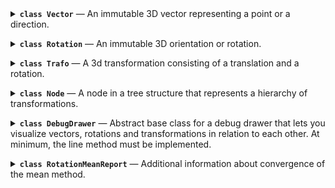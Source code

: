 <details><summary><b><code>class Vector</code></b> — An immutable 3D vector representing a point or a direction.</summary>
<details name='method'><summary>&nbsp;&nbsp;&nbsp;&nbsp;<code>zero</code> — Create a zero vector.</summary>


```py
    @staticmethod
    def zero() -> "Vector":
```
<details><summary><i>source code</i></summary>

```py
        """Create a zero vector."""
        return Vector(0.0, 0.0, 0.0)

```
</details><br>
</details>

<details name='method'><summary>&nbsp;&nbsp;&nbsp;&nbsp;<code>ex</code> — Create a unit vector in x-direction.</summary>


```py
    @staticmethod
    def ex() -> "Vector":
```
<details><summary><i>source code</i></summary>

```py
        """Create a unit vector in x-direction."""
        return Vector(1.0, 0.0, 0.0)

```
</details><br>
</details>

<details name='method'><summary>&nbsp;&nbsp;&nbsp;&nbsp;<code>ey</code> — Create a unit vector in y-direction.</summary>


```py
    @staticmethod
    def ey() -> "Vector":
```
<details><summary><i>source code</i></summary>

```py
        """Create a unit vector in y-direction."""
        return Vector(0.0, 1.0, 0.0)

```
</details><br>
</details>

<details name='method'><summary>&nbsp;&nbsp;&nbsp;&nbsp;<code>ez</code> — Create a unit vector in z-direction.</summary>


```py
    @staticmethod
    def ez() -> "Vector":
```
<details><summary><i>source code</i></summary>

```py
        """Create a unit vector in z-direction."""
        return Vector(0.0, 0.0, 1.0)

```
</details><br>
</details>

<details name='method'><summary>&nbsp;&nbsp;&nbsp;&nbsp;<code>rand_box</code> — Create a random vector with uniform distribution within an axis-aligned cuboid.</summary>


```py
    @staticmethod
    def rand_box(
        min: Sequence[float] = (0.0, 0.0, 0.0),
        max: Sequence[float] = (1.0, 1.0, 1.0),
        generator: random.Random = cast(random.Random, random),
    ) -> "Vector":
```
<details><summary><i>source code</i></summary>

```py
        """Create a random vector with uniform distribution within an axis-aligned cuboid."""
        return Vector(
            generator.uniform(min[0], max[0]),
            generator.uniform(min[1], max[1]),
            generator.uniform(min[2], max[2]),
        )

```
</details><br>
</details>

<details name='method'><summary>&nbsp;&nbsp;&nbsp;&nbsp;<code>rand_sphere</code> — Create a random vector with uniform distribution on or in a sphere.</summary>


```py
    @staticmethod
    def rand_sphere(
        radius: float = 1.0,
        center: Optional["Vector"] = None,
        fill: bool = False,
        generator: random.Random = cast(random.Random, random),
    ) -> "Vector":
```
<details><summary><i>source code</i></summary>

```py
        """Create a random vector with uniform distribution on or in a sphere."""
        v = Vector(generator.gauss(), generator.gauss(), generator.gauss()).normalized()
        if center is None:
            center = Vector.zero()
        if fill:
            v = v * generator.random() ** (1 / 3)
        return Vector(
            center[0] + radius * v[0],
            center[1] + radius * v[1],
            center[2] + radius * v[2],
        )

```
</details><br>
</details>

<details name='method'><summary>&nbsp;&nbsp;&nbsp;&nbsp;<code>__eq__</code> — Check equality with another vector; true if all elements are equal.</summary>


```py
    def __eq__(self, other: object) -> bool:
```
<details><summary><i>source code</i></summary>

```py
        """Check equality with another vector; true if all elements are equal."""
        if isinstance(other, Vector):
            return self[:] == other[:]
        else:
            return NotImplemented

```
</details><br>
</details>

<details name='method'><summary>&nbsp;&nbsp;&nbsp;&nbsp;<code>__ne__</code> — Check inequality with another vector; true if any element is unequal.</summary>


```py
    def __ne__(self, other: object) -> bool:
```
<details><summary><i>source code</i></summary>

```py
        """Check inequality with another vector; true if any element is unequal."""
        return not self == other

```
</details><br>
</details>

<details name='method'><summary>&nbsp;&nbsp;&nbsp;&nbsp;<code>__add__</code> — Add another vector element-wise.
Note that this violates LSP for tuples which are expected to concatenate instead.</summary>


```py
    def __add__(self, other: "Vector") -> "Vector":  # type: ignore[override]
        """Add another vector element-wise.
        Note that this violates LSP for tuples which are expected to concatenate instead.
        """
        if isinstance(other, Vector):
```
<details><summary><i>source code</i></summary>

```py
            return Vector(self.x + other.x, self.y + other.y, self.z + other.z)
        else:
            return NotImplemented

```
</details><br>
</details>

<details name='method'><summary>&nbsp;&nbsp;&nbsp;&nbsp;<code>__neg__</code> — Return the negated vector.</summary>


```py
    def __neg__(self) -> "Vector":
```
<details><summary><i>source code</i></summary>

```py
        """Return the negated vector."""
        return Vector(-self.x, -self.y, -self.z)

```
</details><br>
</details>

<details name='method'><summary>&nbsp;&nbsp;&nbsp;&nbsp;<code>__sub__</code> — Subtract another vector.</summary>


```py
    def __sub__(self, other: "Vector") -> "Vector":
```
<details><summary><i>source code</i></summary>

```py
        """Subtract another vector."""
        if isinstance(other, Vector):
            return Vector(self.x - other.x, self.y - other.y, self.z - other.z)
        else:
            return NotImplemented

```
</details><br>
</details>

<details name='method'><summary>&nbsp;&nbsp;&nbsp;&nbsp;<code>__mul__</code> — Multiply by a scalar element-wise.
Note that this violates LSP for tuples which are expected to repeat instead.</summary>


```py
    def __mul__(self, scalar: float) -> "Vector":  # type: ignore[override]
        """Multiply by a scalar element-wise.
        Note that this violates LSP for tuples which are expected to repeat instead."""
        if isinstance(scalar, (int, float)):
```
<details><summary><i>source code</i></summary>

```py
            return Vector(self.x * scalar, self.y * scalar, self.z * scalar)
        else:
            return NotImplemented

```
</details><br>
</details>

<details name='method'><summary>&nbsp;&nbsp;&nbsp;&nbsp;<code>__rmul__</code> — Multiply by a scalar element-wise.
Note that this violates LSP for tuples which are expected to repeat instead.</summary>


```py
    def __rmul__(self, scalar: float) -> "Vector":  # type: ignore[override]
        """Multiply by a scalar element-wise.
        Note that this violates LSP for tuples which are expected to repeat instead."""
        return self * scalar
:
```
<details><summary><i>source code</i></summary>

```py
        
```
</details><br>
</details>

<details name='method'><summary>&nbsp;&nbsp;&nbsp;&nbsp;<code>__truediv__</code> — Divide by a scalar element-wise.</summary>


```py
    def __truediv__(self, scalar: float) -> "Vector":
```
<details><summary><i>source code</i></summary>

```py
        """Divide by a scalar element-wise."""
        if isinstance(scalar, (int, float)):
            return Vector(self.x / scalar, self.y / scalar, self.z / scalar)
        else:
            return NotImplemented

```
</details><br>
</details>

<details name='method'><summary>&nbsp;&nbsp;&nbsp;&nbsp;<code>dot</code> — Calculate the dot product with another vector.</summary>


```py
    def dot(self, other: "Vector") -> float:
```
<details><summary><i>source code</i></summary>

```py
        """Calculate the dot product with another vector."""
        return self.x * other.x + self.y * other.y + self.z * other.z

```
</details><br>
</details>

<details name='method'><summary>&nbsp;&nbsp;&nbsp;&nbsp;<code>cross</code> — Calculate the cross product with another vector.</summary>


```py
    def cross(self, other: "Vector") -> "Vector":
```
<details><summary><i>source code</i></summary>

```py
        """Calculate the cross product with another vector."""
        return Vector(
            self.y * other.z - self.z * other.y,
            self.z * other.x - self.x * other.z,
            self.x * other.y - self.y * other.x,
        )

```
</details><br>
</details>

<details name='method'><summary>&nbsp;&nbsp;&nbsp;&nbsp;<code>norm</code> — Calculate the Euclidean norm (length) of the vector.</summary>


```py
    def norm(self) -> float:
```
<details><summary><i>source code</i></summary>

```py
        """Calculate the Euclidean norm (length) of the vector."""
        return norm(*self)

```
</details><br>
</details>

<details name='method'><summary>&nbsp;&nbsp;&nbsp;&nbsp;<code>length</code> — Calculate the length (Euclidean norm) of the vector.</summary>


```py
    def length(self) -> float:
```
<details><summary><i>source code</i></summary>

```py
        """Calculate the length (Euclidean norm) of the vector."""
        return norm(*self)

```
</details><br>
</details>

<details name='method'><summary>&nbsp;&nbsp;&nbsp;&nbsp;<code>normalized</code> — Return a normalized (unit) vector with the same direction; raises when called on a zero vector.</summary>


```py
    def normalized(self) -> "Vector":
```
<details><summary><i>source code</i></summary>

```py
        """Return a normalized (unit) vector with the same direction; raises when called on a zero vector."""
        x, y, z = self.x, self.y, self.z
        m = max(abs(x), abs(y), abs(z))
        if m == 0:
            raise ValueError("cannot normalize a zero vector")
        x, y, z = x / m, y / m, z / m
        norm = sqrt(x * x + y * y + z * z)
        return Vector(x / norm, y / norm, z / norm)

```
</details><br>
</details>

<details name='method'><summary>&nbsp;&nbsp;&nbsp;&nbsp;<code>perp</code> — Calculate a vector perpendicular to this vector;
if other is given, the result is perpendicular to both.
Raises when called on a zero vector or when the vectors are parallel.</summary>


```py
    def perp(self, other: Optional["Vector"] = None) -> "Vector":
```
<details><summary><i>source code</i></summary>

```py
        """Calculate a vector perpendicular to this vector;
        if other is given, the result is perpendicular to both.
        Raises when called on a zero vector or when the vectors are parallel."""
        if other is None:
            if abs(self.x) < abs(self.y) and abs(self.x) <= abs(self.z):
                other = Vector(1.0, 0.0, 0.0)
            elif abs(self.y) < abs(self.z):
                other = Vector(0.0, 1.0, 0.0)
            else:
                other = Vector(0.0, 0.0, 1.0)
        return self.cross(other).normalized()

```
</details><br>
</details>

<details name='method'><summary>&nbsp;&nbsp;&nbsp;&nbsp;<code>make_basis</code> — Create an orthonormal basis from two vectors;
the direction of the first vector is preserved,
the second is made perpendicular to the first,
the third is perpendicular to the first two.
Raises when called on a zero vector or when the vectors are parallel.</summary>


```py
    @staticmethod
    def make_basis(v1: "Vector", v2: "Vector") -> Tuple["Vector", "Vector", "Vector"]:
```
<details><summary><i>source code</i></summary>

```py
        """Create an orthonormal basis from two vectors;
        the direction of the first vector is preserved,
        the second is made perpendicular to the first,
        the third is perpendicular to the first two.
        Raises when called on a zero vector or when the vectors are parallel."""
        v1 = v1.normalized()
        v3 = v1.perp(v2)
        v2 = v3.perp(v1)
        return v1, v2, v3

```
</details><br>
</details>

<details name='method'><summary>&nbsp;&nbsp;&nbsp;&nbsp;<code>distance_to</code> — Calculate the Euclidean distance to another vector.</summary>


```py
    def distance_to(self, other: "Vector") -> float:
```
<details><summary><i>source code</i></summary>

```py
        """Calculate the Euclidean distance to another vector."""
        return (self - other).norm()

```
</details><br>
</details>

<details name='method'><summary>&nbsp;&nbsp;&nbsp;&nbsp;<code>angle_to</code> — Calculate the angle to another vector.</summary>


```py
    def angle_to(self, other: "Vector") -> float:
```
<details><summary><i>source code</i></summary>

```py
        """Calculate the angle to another vector."""
        v1 = self.normalized()
        v2 = other.normalized()
        cos_angle = v1.dot(v2)
        sin_angle = v1.cross(v2).norm()
        return atan2(sin_angle, cos_angle)

```
</details><br>
</details>

<details name='method'><summary>&nbsp;&nbsp;&nbsp;&nbsp;<code>lerp</code> — Linearly interpolate between two vectors.</summary>


```py
    def lerp(self, other: "Vector", f: float) -> "Vector":
```
<details><summary><i>source code</i></summary>

```py
        """Linearly interpolate between two vectors."""
        return Vector(
            self.x + f * (other.x - self.x),
            self.y + f * (other.y - self.y),
            self.z + f * (other.z - self.z),
        )

```
</details><br>
</details>

<details name='method'><summary>&nbsp;&nbsp;&nbsp;&nbsp;<code>mean</code> — Calculate the weighted mean of a sequence of vectors.
Raises when called with an empty sequence or when the sum of weights is zero.</summary>


```py
    @staticmethod
    def mean(
        vectors: Iterable["Vector"], weights: Optional[Iterable[float]] = None
    ) -> "Vector":
```
<details><summary><i>source code</i></summary>

```py
        """Calculate the weighted mean of a sequence of vectors.
        Raises when called with an empty sequence or when the sum of weights is zero."""

        weights = weights or repeat(1.0)

        if (
            hasattr(vectors, "__len__")
            and hasattr(weights, "__len__")
            and vectors.__len__() != weights.__len__()
        ):
            raise ValueError("vectors and weights must have the same length")

        x, y, z = 0.0, 0.0, 0.0
        w_sum = 0.0

        for v, weight in zip(vectors, weights):
            x += v.x * weight
            y += v.y * weight
            z += v.z * weight
            w_sum += weight

        if w_sum == 0.0:
            raise ValueError(
                "cannot compute mean if sequence is empty or sum of weights is 0"
            )

        return Vector(x / w_sum, y / w_sum, z / w_sum)

```
</details><br>
</details>

<details name='method'><summary>&nbsp;&nbsp;&nbsp;&nbsp;<code>__str__</code> — Return a string representation of the vector.</summary>


```py
    def __str__(self) -> str:
```
<details><summary><i>source code</i></summary>

```py
        """Return a string representation of the vector."""
        return f"(x={self.x}, y={self.y}, z={self.z})"

```
</details><br>
</details>

<details name='method'><summary>&nbsp;&nbsp;&nbsp;&nbsp;<code>__format__</code> — Return a formatted string representation of the vector;
the format_spec is applied to each element.</summary>


```py
    def __format__(self, format_spec: str) -> str:
```
<details><summary><i>source code</i></summary>

```py
        """Return a formatted string representation of the vector;
        the format_spec is applied to each element."""
        fx = self.x.__format__(format_spec)
        fy = self.y.__format__(format_spec)
        fz = self.z.__format__(format_spec)
        return f"(x={fx}, y={fy}, z={fz})"

```
</details><br>
</details>

<details name='method'><summary>&nbsp;&nbsp;&nbsp;&nbsp;<code>__repr__</code> — Return an eval-able string representation of the vector.</summary>


```py
    def __repr__(self) -> str:
```
<details><summary><i>source code</i></summary>

```py
        """Return an eval-able string representation of the vector."""
        return f"Vector({self.x}, {self.y}, {self.z})"

```
</details><br>
</details>

<br></details>

<details><summary><b><code>class Rotation</code></b> — An immutable 3D orientation or rotation.</summary>
<details name='method'><summary>&nbsp;&nbsp;&nbsp;&nbsp;<code>__setattr__</code> — (no docstring)</summary>


```py
    def __setattr__(self, name: str, value: float) -> None:
```
<details><summary><i>source code</i></summary>

```py
        raise AttributeError("Rotation is immutable")

```
</details><br>
</details>

<details name='method'><summary>&nbsp;&nbsp;&nbsp;&nbsp;<code>__delattr__</code> — (no docstring)</summary>


```py
    def __delattr__(self, name: str) -> None:
```
<details><summary><i>source code</i></summary>

```py
        raise AttributeError("Rotation is immutable")

```
</details><br>
</details>

<details name='method'><summary>&nbsp;&nbsp;&nbsp;&nbsp;<code>__new__</code> — Construct a rotation from quaternion components without normalization,
intended only for use in classmethods. Use from_quat instead.</summary>


```py
    def __new__(
        cls: Type[_T], *, x: float = 0.0, y: float = 0.0, z: float = 0.0, w: float = 1.0
    ) -> _T:
```
<details><summary><i>source code</i></summary>

```py
        """Construct a rotation from quaternion components without normalization,
        intended only for use in classmethods. Use from_quat instead."""
        instance = super().__new__(cls)
        object.__setattr__(instance, "_x", x)
        object.__setattr__(instance, "_y", y)
        object.__setattr__(instance, "_z", z)
        object.__setattr__(instance, "_w", w)
        return instance

```
</details><br>
</details>

<details name='method'><summary>&nbsp;&nbsp;&nbsp;&nbsp;<code>__init__</code> — Create the identity rotation.</summary>


```py
    def __init__(self) -> None:
```
<details><summary><i>source code</i></summary>

```py
        """Create the identity rotation."""
        # we only allow creation of the identity rotation via standard constructor
        # x, y, z, w are implementation details and should only be set via from_quat from the outside
        pass

```
</details><br>
</details>

<details name='method'><summary>&nbsp;&nbsp;&nbsp;&nbsp;<code>identity</code> — Create the identity rotation while being extra explicit about it.</summary>


```py
    @staticmethod
    def identity() -> "Rotation":
```
<details><summary><i>source code</i></summary>

```py
        """Create the identity rotation while being extra explicit about it."""
        return Rotation()

```
</details><br>
</details>

<details name='method'><summary>&nbsp;&nbsp;&nbsp;&nbsp;<code>x</code> — Create a rotation about the x-axis.</summary>


```py
    @staticmethod
    def x(angle: float) -> "Rotation":
```
<details><summary><i>source code</i></summary>

```py
        """Create a rotation about the x-axis."""
        return Rotation.__new__(Rotation, x=sin(angle / 2.0), w=cos(angle / 2.0))

```
</details><br>
</details>

<details name='method'><summary>&nbsp;&nbsp;&nbsp;&nbsp;<code>y</code> — Create a rotation about the y-axis.</summary>


```py
    @staticmethod
    def y(angle: float) -> "Rotation":
```
<details><summary><i>source code</i></summary>

```py
        """Create a rotation about the y-axis."""
        return Rotation.__new__(Rotation, y=sin(angle / 2.0), w=cos(angle / 2.0))

```
</details><br>
</details>

<details name='method'><summary>&nbsp;&nbsp;&nbsp;&nbsp;<code>z</code> — Create a rotation about the z-axis.</summary>


```py
    @staticmethod
    def z(angle: float) -> "Rotation":
```
<details><summary><i>source code</i></summary>

```py
        """Create a rotation about the z-axis."""
        return Rotation.__new__(Rotation, z=sin(angle / 2.0), w=cos(angle / 2.0))

```
</details><br>
</details>

<details name='method'><summary>&nbsp;&nbsp;&nbsp;&nbsp;<code>from_quat</code> — Create a rotation from quaternion components.
Raises an error if the norm deviates from 1 beyond the specified tolerance
or if all components are 0.</summary>


```py
    @staticmethod
    def from_quat(
        *, x: float, y: float, z: float, w: float, tolerance: float = EPS
    ) -> "Rotation":
```
<details><summary><i>source code</i></summary>

```py
        """Create a rotation from quaternion components.
        Raises an error if the norm deviates from 1 beyond the specified tolerance
        or if all components are 0."""

        m = max(abs(x), abs(y), abs(z), abs(w))
        if m == 0:
            raise ValueError("cannot normalize a zero quaternion")
        x_, y_, z_, w_ = x / m, y / m, z / m, w / m
        norm_ = sqrt(x_ * x_ + y_ * y_ + z_ * z_ + w_ * w_)

        if abs(m * norm_ - 1.0) > tolerance:
            raise ValueError(
                f"quaternion is not normalized: (x={x}, y={y}, z={z}, w={w})"
            )

        return Rotation.__new__(
            Rotation, x=x_ / norm_, y=y_ / norm_, z=z_ / norm_, w=w_ / norm_
        )

```
</details><br>
</details>

<details name='method'><summary>&nbsp;&nbsp;&nbsp;&nbsp;<code>as_quat</code> — Return the quaternion components in the specified order.</summary>


```py
    def as_quat(
        self, order: Literal["xyzw", "wxyz"]
    ) -> Tuple[float, float, float, float]:
```
<details><summary><i>source code</i></summary>

```py
        """Return the quaternion components in the specified order."""
        if order == "xyzw":
            return self._x, self._y, self._z, self._w
        elif order == "wxyz":
            return self._w, self._x, self._y, self._z
        else:
            raise ValueError("order must be either 'xyzw' or 'wxyz'")

```
</details><br>
</details>

<details name='method'><summary>&nbsp;&nbsp;&nbsp;&nbsp;<code>from_axis_angle</code> — Create a rotation from an axis and an angle.</summary>


```py
    @staticmethod
    def from_axis_angle(axis: Vector, angle: float) -> "Rotation":
```
<details><summary><i>source code</i></summary>

```py
        """Create a rotation from an axis and an angle."""
        axis = axis.normalized()
        half_angle = angle / 2.0
        sin_half_angle = sin(half_angle)
        return Rotation.__new__(
            Rotation,
            x=sin_half_angle * axis.x,
            y=sin_half_angle * axis.y,
            z=sin_half_angle * axis.z,
            w=cos(half_angle),
        )

```
</details><br>
</details>

<details name='method'><summary>&nbsp;&nbsp;&nbsp;&nbsp;<code>as_axis_angle</code> — Return the axis and angle of the rotation.
The angle is in the range [0, pi).
If the angle is 0, the axis is (1, 0, 0).</summary>


```py
    def as_axis_angle(self) -> Tuple[Vector, float]:
```
<details><summary><i>source code</i></summary>

```py
        """Return the axis and angle of the rotation.
        The angle is in the range [0, pi).
        If the angle is 0, the axis is (1, 0, 0)."""
        x, y, z, w = self._x, self._y, self._z, self._w
        cos_half_angle = w
        sin_half_angle = norm(x, y, z)
        if sin_half_angle == 0.0:
            return Vector(1.0, 0.0, 0.0), 0.0
        angle = 2.0 * atan2(sin_half_angle, cos_half_angle)
        angle = angle % (2.0 * pi)
        if angle <= pi:
            return Vector(x, y, z).normalized(), angle
        else:
            return Vector(-x, -y, -z).normalized(), 2.0 * pi - angle

```
</details><br>
</details>

<details name='method'><summary>&nbsp;&nbsp;&nbsp;&nbsp;<code>from_rotvec</code> — Create a rotation from a rotation vector.
(The rotation vector is the axis of rotation scaled by the angle of rotation.)</summary>


```py
    @staticmethod
    def from_rotvec(rotvec: Vector) -> "Rotation":
```
<details><summary><i>source code</i></summary>

```py
        """Create a rotation from a rotation vector.
        (The rotation vector is the axis of rotation scaled by the angle of rotation.)
        """
        angle = rotvec.norm()
        if angle == 0.0:
            return Rotation()
        elif angle < EPS:
            return Rotation.from_quat(
                x=rotvec.x, y=rotvec.y, z=rotvec.z, w=1.0, tolerance=0.1
            )
        else:
            return Rotation.from_axis_angle(rotvec.normalized(), angle)

```
</details><br>
</details>

<details name='method'><summary>&nbsp;&nbsp;&nbsp;&nbsp;<code>as_rotvec</code> — Return the rotation vector of the rotation.
(The rotation vector is the axis of rotation scaled by the angle of rotation.)</summary>


```py
    def as_rotvec(self) -> Vector:
```
<details><summary><i>source code</i></summary>

```py
        """Return the rotation vector of the rotation.
        (The rotation vector is the axis of rotation scaled by the angle of rotation.)
        """
        axis, angle = self.as_axis_angle()
        return axis * angle

```
</details><br>
</details>

<details name='method'><summary>&nbsp;&nbsp;&nbsp;&nbsp;<code>from_matrix</code> — Create a rotation from a 3x3 rotation matrix.</summary>


```py
    @staticmethod
    def from_matrix(
        matrix: Sequence[Sequence[float]],
        row_major: bool = True,
        check_matrix: bool = True,
    ) -> "Rotation":
```
<details><summary><i>source code</i></summary>

```py
        """Create a rotation from a 3x3 rotation matrix."""
        # https://www.euclideanspace.com/maths/geometry/rotations/conversions/matrixToQuaternion/index.htm

        if check_matrix:
            # row major or column major does not matter for these checks
            if (
                len(matrix) != 3
                or len(matrix[0]) != 3
                or len(matrix[1]) != 3
                or len(matrix[2]) != 3
            ):
                raise ValueError("matrix must be 3x3")
            vx = Vector(matrix[0][0], matrix[1][0], matrix[2][0])
            vy = Vector(matrix[0][1], matrix[1][1], matrix[2][1])
            vz = Vector(matrix[0][2], matrix[1][2], matrix[2][2])
            if (
                abs(vx.norm() - 1.0) > EPS
                or abs(vy.norm() - 1.0) > EPS
                or abs(vz.norm() - 1.0) > EPS
                or abs(vx.dot(vy)) > EPS
                or abs(vy.dot(vz)) > EPS
                or abs(vz.dot(vx)) > EPS
            ):
                raise ValueError("matrix must be orthonormal")
            if vx.cross(vy).dot(vz) < 0:
                raise ValueError("matrix must not flip handedness")

        if row_major:
            m00, m01, m02 = matrix[0]
            m10, m11, m12 = matrix[1]
            m20, m21, m22 = matrix[2]
        else:
            m00, m10, m20 = matrix[0]
            m01, m11, m21 = matrix[1]
            m02, m12, m22 = matrix[2]

        trace = m00 + m11 + m22

        if trace > 0.0:
            s = sqrt(trace + 1.0) * 2.0  # s = 4 * qw
            return Rotation.from_quat(
                x=(m21 - m12) / s, y=(m02 - m20) / s, z=(m10 - m01) / s, w=0.25 * s
            )
        elif (m00 > m11) and (m00 > m22):
            s = sqrt(1.0 + m00 - m11 - m22) * 2.0  # s = 4 * qx
            return Rotation.from_quat(
                x=0.25 * s, y=(m01 + m10) / s, z=(m02 + m20) / s, w=(m21 - m12) / s
            )
        elif m11 > m22:
            s = sqrt(1.0 + m11 - m00 - m22) * 2.0  # s = 4 * qy
            return Rotation.from_quat(
                x=(m01 + m10) / s, y=0.25 * s, z=(m12 + m21) / s, w=(m02 - m20) / s
            )
        else:
            s = sqrt(1.0 + m22 - m00 - m11) * 2.0  # s = 4 * qz
            return Rotation.from_quat(
                x=(m02 + m20) / s, y=(m12 + m21) / s, z=0.25 * s, w=(m10 - m01) / s
            )

```
</details><br>
</details>

<details name='method'><summary>&nbsp;&nbsp;&nbsp;&nbsp;<code>as_matrix</code> — Return the rotation as a 3x3 rotation matrix.</summary>


```py
    def as_matrix(self, row_major: bool = True) -> List[List[float]]:
```
<details><summary><i>source code</i></summary>

```py
        """Return the rotation as a 3x3 rotation matrix."""
        # https://www.euclideanspace.com/maths/geometry/rotations/conversions/quaternionToMatrix/index.htm
        x, y, z, w = self._x, self._y, self._z, self._w
        xx, xy, xz, xw = x * x, x * y, x * z, x * w
        yy, yz, yw = y * y, y * z, y * w
        zz, zw = z * z, z * w

        if row_major:
            return [
                [1.0 - 2.0 * (yy + zz), 2.0 * (xy - zw), 2.0 * (xz + yw)],
                [2.0 * (xy + zw), 1.0 - 2.0 * (xx + zz), 2.0 * (yz - xw)],
                [2.0 * (xz - yw), 2.0 * (yz + xw), 1.0 - 2.0 * (xx + yy)],
            ]
        else:
            return [
                [1.0 - 2.0 * (yy + zz), 2.0 * (xy + zw), 2.0 * (xz - yw)],
                [2.0 * (xy - zw), 1.0 - 2.0 * (xx + zz), 2.0 * (yz + xw)],
                [2.0 * (xz + yw), 2.0 * (yz - xw), 1.0 - 2.0 * (xx + yy)],
            ]

```
</details><br>
</details>

<details name='method'><summary>&nbsp;&nbsp;&nbsp;&nbsp;<code>basis</code> — Return the basis vectors of the rotation.</summary>


```py
    def basis(self) -> Tuple[Vector, Vector, Vector]:
```
<details><summary><i>source code</i></summary>

```py
        """Return the basis vectors of the rotation."""
        x, y, z = self.as_matrix(row_major=False)
        return Vector(*x), Vector(*y), Vector(*z)

```
</details><br>
</details>

<details name='method'><summary>&nbsp;&nbsp;&nbsp;&nbsp;<code>compose</code> — Compose a rotation from a sequence of rotations about x, y and z.
The sequence is an arbitrarily long string of axis identifiers, e.g. 'XY' or 'zyxZ'.
Use Capital letters for intrinsic rotations (rotate about the new, rotated axes),
use lowercase letters for extrinsic rotations (rotate about the world axes).
Intrinsic and extrinsic rotations can be mixed.</summary>


```py
    @staticmethod
    def compose(sequence: str, angles: Sequence[float]) -> "Rotation":
```
<details><summary><i>source code</i></summary>

```py
        """Compose a rotation from a sequence of rotations about x, y and z.
        The sequence is an arbitrarily long string of axis identifiers, e.g. 'XY' or 'zyxZ'.
        Use Capital letters for intrinsic rotations (rotate about the new, rotated axes),
        use lowercase letters for extrinsic rotations (rotate about the world axes).
        Intrinsic and extrinsic rotations can be mixed."""
        if len(sequence) != len(angles):
            raise ValueError("sequence and angles must have the same length")
        x, y, z, w = 0.0, 0.0, 0.0, 1.0
        for axis, angle in zip(sequence, angles):
            temp = Rotation.__new__(Rotation, x=x, y=y, z=z, w=w)
            # intrinsic rotation
            if axis == "X":
                x, y, z, w = temp._rotate_quat(Rotation.x(angle))
            elif axis == "Y":
                x, y, z, w = temp._rotate_quat(Rotation.y(angle))
            elif axis == "Z":
                x, y, z, w = temp._rotate_quat(Rotation.z(angle))
            # extrinsic rotation
            elif axis == "x":
                x, y, z, w = Rotation.x(angle)._rotate_quat(temp)
            elif axis == "y":
                x, y, z, w = Rotation.y(angle)._rotate_quat(temp)
            elif axis == "z":
                x, y, z, w = Rotation.z(angle)._rotate_quat(temp)
            else:
                raise ValueError(
                    f"unknown axis: {axis}; only X, Y, Z, x, y, z are allowed"
                )
        return Rotation.from_quat(x=x, y=y, z=z, w=w)

```
</details><br>
</details>

<details name='method'><summary>&nbsp;&nbsp;&nbsp;&nbsp;<code>from_euler</code> — Create a rotation from Euler angles. The following orders are allowed:
ZXZ, XYX, YZY, ZYZ, XZX, YXY (proper Euler, intrinsic)
XYZ, YZX, ZXY, XZY, ZYX, YXZ (Tait-Bryan, intrinsic)
zxz, xyx, yzy, zyz, xzx, yxy (proper Euler, extrinsic)
xyz, yzx, zxy, xzy, zyx, yxz (Tait-Bryan, extrinsic)
intrinsic: rotate about the new, rotated axes
extrinsic: rotate about the original axes</summary>


```py
    @staticmethod
    def from_euler(order: str, angles: Sequence[float]) -> "Rotation":
```
<details><summary><i>source code</i></summary>

```py
        """Create a rotation from Euler angles. The following orders are allowed:
        ZXZ, XYX, YZY, ZYZ, XZX, YXY (proper Euler, intrinsic)
        XYZ, YZX, ZXY, XZY, ZYX, YXZ (Tait-Bryan, intrinsic)
        zxz, xyx, yzy, zyz, xzx, yxy (proper Euler, extrinsic)
        xyz, yzx, zxy, xzy, zyx, yxz (Tait-Bryan, extrinsic)
        intrinsic: rotate about the new, rotated axes
        extrinsic: rotate about the original axes"""
        if not order in Rotation._euler_orders:
            raise ValueError(
                f"Euler order {order} unknown, must be one of {Rotation._euler_orders}"
            )
        return Rotation.compose(order, [angles[0], angles[1], angles[2]])

```
</details><br>
</details>

<details name='method'><summary>&nbsp;&nbsp;&nbsp;&nbsp;<code>as_euler</code> — Return the Euler angles of the rotation. The order is one of:
ZXZ, XYX, YZY, ZYZ, XZX, YXY (proper Euler, intrinsic)
XYZ, YZX, ZXY, XZY, ZYX, YXZ (Tait-Bryan, intrinsic)
zxz, xyx, yzy, zyz, xzx, yxy (proper Euler, extrinsic)
xyz, yzx, zxy, xzy, zyx, yxz (Tait-Bryan, extrinsic)
intrinsic: rotate about the new, rotated axes
extrinsic: rotate about the original axes
In case of a singularity, the first angle is set to 0 for extrinsic rotations,
the third angle is set to 0 for intrinsic rotations.</summary>


```py
    def as_euler(self, order: str) -> Tuple[float, float, float]:
```
<details><summary><i>source code</i></summary>

```py
        """Return the Euler angles of the rotation. The order is one of:
        ZXZ, XYX, YZY, ZYZ, XZX, YXY (proper Euler, intrinsic)
        XYZ, YZX, ZXY, XZY, ZYX, YXZ (Tait-Bryan, intrinsic)
        zxz, xyx, yzy, zyz, xzx, yxy (proper Euler, extrinsic)
        xyz, yzx, zxy, xzy, zyx, yxz (Tait-Bryan, extrinsic)
        intrinsic: rotate about the new, rotated axes
        extrinsic: rotate about the original axes
        In case of a singularity, the first angle is set to 0 for extrinsic rotations,
        the third angle is set to 0 for intrinsic rotations."""
        if not order in self._euler_orders:
            raise ValueError(
                f"Euler order {order} unknown, must be one of {self._euler_orders}"
            )
        is_extrinsic = order.islower()
        order = order.lower()
        is_tait_bryan = order[0] != order[2]

        m = self.as_matrix()
        ax_index = {"x": 0, "y": 1, "z": 2}
        a1, a2 = ax_index[order[0]], ax_index[order[1]]
        a3 = 3 - a1 - a2  # Tait-Bryan: 3rd axis, proper Euler: unused axis
        parity = 1.0 if a2 == (a1 + 1) % 3 else -1.0

        if is_tait_bryan:  # e.g. xyz
            if is_extrinsic:
                a1, a3 = a3, a1
                parity = -parity
            beta = atan2(parity * m[a1][a3], norm(m[a1][a2], m[a1][a1]))
            if abs(abs(beta) - pi / 2.0) > EPS:
                alpha = atan2(-parity * m[a2][a3], m[a3][a3])
                gamma = atan2(-parity * m[a1][a2], m[a1][a1])
            else:  # singularity
                alpha = atan2(parity * m[a3][a2], m[a2][a2])
                gamma = 0.0
        else:  # proper Euler, e.g. zxz
            beta = atan2(norm(m[a2][a1], m[a3][a1]), m[a1][a1])
            if abs(beta) > EPS and abs(beta) < pi - EPS:
                alpha = atan2(m[a2][a1], -parity * m[a3][a1])
                gamma = atan2(m[a1][a2], parity * m[a1][a3])
            else:  # singularity
                alpha = atan2(parity * m[a3][a2], m[a2][a2])
                gamma = 0.0

        if is_extrinsic:
            return gamma, beta, alpha
        return alpha, beta, gamma

```
</details><br>
</details>

<details name='method'><summary>&nbsp;&nbsp;&nbsp;&nbsp;<code>from_ypr</code> — Create a rotation from yaw, pitch and roll angles.</summary>


```py
    @staticmethod
    def from_ypr(yaw: float, pitch: float, roll: float) -> "Rotation":
```
<details><summary><i>source code</i></summary>

```py
        """Create a rotation from yaw, pitch and roll angles."""
        return Rotation.compose("ZYX", [yaw, pitch, roll])

```
</details><br>
</details>

<details name='method'><summary>&nbsp;&nbsp;&nbsp;&nbsp;<code>as_ypr</code> — Return the yaw, pitch and roll angles of the rotation.
In case of a singularity, roll is set to 0.</summary>


```py
    def as_ypr(self) -> Tuple[float, float, float]:
```
<details><summary><i>source code</i></summary>

```py
        """Return the yaw, pitch and roll angles of the rotation.
        In case of a singularity, roll is set to 0."""
        return self.as_euler("ZYX")

```
</details><br>
</details>

<details name='method'><summary>&nbsp;&nbsp;&nbsp;&nbsp;<code>from_rpy</code> — Create a rotation from roll, pitch and yaw angles.</summary>


```py
    @staticmethod
    def from_rpy(roll: float, pitch: float, yaw: float) -> "Rotation":
```
<details><summary><i>source code</i></summary>

```py
        """Create a rotation from roll, pitch and yaw angles."""
        return Rotation.compose("xyz", [roll, pitch, yaw])

```
</details><br>
</details>

<details name='method'><summary>&nbsp;&nbsp;&nbsp;&nbsp;<code>as_rpy</code> — Return the roll, pitch and yaw angles of the rotation.
In case of a singularity, roll is set to 0.</summary>


```py
    def as_rpy(self) -> Tuple[float, float, float]:
```
<details><summary><i>source code</i></summary>

```py
        """Return the roll, pitch and yaw angles of the rotation.
        In case of a singularity, roll is set to 0."""
        return self.as_euler("xyz")

```
</details><br>
</details>

<details name='method'><summary>&nbsp;&nbsp;&nbsp;&nbsp;<code>rand</code> — Create a random rotation with uniform distribution.</summary>


```py
    @staticmethod
    def rand(generator: random.Random = cast(random.Random, random)) -> "Rotation":
```
<details><summary><i>source code</i></summary>

```py
        """Create a random rotation with uniform distribution."""
        x = generator.gauss()
        y = generator.gauss()
        z = generator.gauss()
        w = generator.gauss()
        # should be impossible for Mersenne twister to generate a zero quaternion
        return Rotation.from_quat(x=x, y=y, z=z, w=w, tolerance=_inf)

```
</details><br>
</details>

<details name='method'><summary>&nbsp;&nbsp;&nbsp;&nbsp;<code>_rotate_vector</code> — Rotate a vector by the rotation.</summary>


```py
    def _rotate_vector(self, other: Vector) -> Vector:
```
<details><summary><i>source code</i></summary>

```py
        """Rotate a vector by the rotation."""
        qx, qy, qz, qw = self._x, self._y, self._z, self._w
        px, py, pz = other  # pw = 0

        qpx = qw * px + qy * pz - qz * py
        qpy = qw * py - qx * pz + qz * px
        qpz = qw * pz + qx * py - qy * px
        qpw = -qx * px - qy * py - qz * pz

        qpq_x = -qpw * qx + qpx * qw - qpy * qz + qpz * qy
        qpq_y = -qpw * qy + qpx * qz + qpy * qw - qpz * qx
        qpq_z = -qpw * qz - qpx * qy + qpy * qx + qpz * qw

        return Vector(qpq_x, qpq_y, qpq_z)

```
</details><br>
</details>

<details name='method'><summary>&nbsp;&nbsp;&nbsp;&nbsp;<code>_rotate_quat</code> — Combine two rotations (quaternion multiplication).</summary>


```py
    def _rotate_quat(self, other: "Rotation") -> Tuple[float, float, float, float]:
```
<details><summary><i>source code</i></summary>

```py
        """Combine two rotations (quaternion multiplication)."""
        x1, y1, z1, w1 = self._x, self._y, self._z, self._w
        x2, y2, z2, w2 = other._x, other._y, other._z, other._w
        x = w1 * x2 + x1 * w2 + y1 * z2 - z1 * y2
        y = w1 * y2 - x1 * z2 + y1 * w2 + z1 * x2
        z = w1 * z2 + x1 * y2 - y1 * x2 + z1 * w2
        w = w1 * w2 - x1 * x2 - y1 * y2 - z1 * z2
        # does not return Rotation to let the caller decide whether to normalize
        return x, y, z, w

```
</details><br>
</details>

<details name='method'><summary>&nbsp;&nbsp;&nbsp;&nbsp;<code>__matmul__</code> — Combine two rotations.</summary>


```py
    @overload
    def __matmul__(self, other: "Rotation") -> "Rotation":
```
<details><summary><i>source code</i></summary>

```py
        """Combine two rotations."""
        ...

```
</details><br>
</details>

<details name='method'><summary>&nbsp;&nbsp;&nbsp;&nbsp;<code>__matmul__</code> — Rotate a vector.</summary>


```py
    @overload
    def __matmul__(self, other: Vector) -> Vector:
```
<details><summary><i>source code</i></summary>

```py
        """Rotate a vector."""
        ...

```
</details><br>
</details>

<details name='method'><summary>&nbsp;&nbsp;&nbsp;&nbsp;<code>__matmul__</code> — Rotate a sequence of vectors.</summary>


```py
    @overload
    def __matmul__(self, other: Iterable[Vector]) -> Iterable[Vector]:
```
<details><summary><i>source code</i></summary>

```py
        """Rotate a sequence of vectors."""
        ...

```
</details><br>
</details>

<details name='method'><summary>&nbsp;&nbsp;&nbsp;&nbsp;<code>__matmul__</code> — Combine two rotations or rotate a vector or sequence of vectors.</summary>


```py
    def __matmul__(
        self, other: Union["Rotation", Vector, Iterable[Vector]]
    ) -> Union["Rotation", Vector, Iterable[Vector]]:
```
<details><summary><i>source code</i></summary>

```py
        """Combine two rotations or rotate a vector or sequence of vectors."""
        if isinstance(other, Rotation):
            x, y, z, w = self._rotate_quat(other)
            return Rotation.from_quat(x=x, y=y, z=z, w=w)
        elif isinstance(other, Vector):
            return self._rotate_vector(other)
        elif isinstance(other, Iterable):
            other = cast(Iterable[Vector], other)
            # Conversion to matrix costs some compute but is worth it for many multiplications
            # since mtx @ v is faster than quat @ v.
            rx, ry, rz = self.as_matrix(row_major=True)
            return [
                Vector(
                    rx[0] * v[0] + rx[1] * v[1] + rx[2] * v[2],
                    ry[0] * v[0] + ry[1] * v[1] + ry[2] * v[2],
                    rz[0] * v[0] + rz[1] * v[1] + rz[2] * v[2],
                )
                for v in other
            ]
        else:
            return NotImplemented

```
</details><br>
</details>

<details name='method'><summary>&nbsp;&nbsp;&nbsp;&nbsp;<code>inverse</code> — Return the inverse rotation such that self @ self.inverse() == Rotation.identity().</summary>


```py
    def inverse(self) -> "Rotation":
```
<details><summary><i>source code</i></summary>

```py
        """Return the inverse rotation such that self @ self.inverse() == Rotation.identity()."""
        return Rotation.__new__(Rotation, x=-self._x, y=-self._y, z=-self._z, w=self._w)

```
</details><br>
</details>

<details name='method'><summary>&nbsp;&nbsp;&nbsp;&nbsp;<code>angle_to</code> — Calculate the angle to another rotation.</summary>


```py
    def angle_to(self, other: "Rotation") -> float:
```
<details><summary><i>source code</i></summary>

```py
        """Calculate the angle to another rotation."""
        _, ang = (~self @ other).as_axis_angle()
        return ang

```
</details><br>
</details>

<details name='method'><summary>&nbsp;&nbsp;&nbsp;&nbsp;<code>axis_angle_to</code> — Calculate the axis and angle to another rotation.</summary>


```py
    def axis_angle_to(self, other: "Rotation") -> Tuple[Vector, float]:
```
<details><summary><i>source code</i></summary>

```py
        """Calculate the axis and angle to another rotation."""
        ax, ang = (~self @ other).as_axis_angle()
        return self @ ax, ang

```
</details><br>
</details>

<details name='method'><summary>&nbsp;&nbsp;&nbsp;&nbsp;<code>lerp</code> — Linearly interpolate between two rotations.</summary>


```py
    def lerp(self, other: "Rotation", f: float) -> "Rotation":
```
<details><summary><i>source code</i></summary>

```py
        """Linearly interpolate between two rotations."""
        ax, ang = (~self @ other).as_axis_angle()
        return self @ Rotation.from_axis_angle(ax, ang * f)

```
</details><br>
</details>

<details name='method'><summary>&nbsp;&nbsp;&nbsp;&nbsp;<code>mean</code> — (no docstring)</summary>


```py
    @staticmethod
    @overload
    def mean(
        rotations: Iterable["Rotation"],
        weights: Optional[Iterable[float]] = None,
        epsilon: float = EPS,
        max_iterations: int = 20,
        return_report: Literal[False] = False,
    ) -> "Rotation": ...
:
```
<details><summary><i>source code</i></summary>

```py
        
```
</details><br>
</details>

<details name='method'><summary>&nbsp;&nbsp;&nbsp;&nbsp;<code>mean</code> — (no docstring)</summary>


```py
    @staticmethod
    @overload
    def mean(
        rotations: Iterable["Rotation"],
        weights: Optional[Iterable[float]] = None,
        epsilon: float = EPS,
        max_iterations: int = 20,
        return_report: Literal[True] = True,
    ) -> Tuple["Rotation", RotationMeanReport]: ...
:
```
<details><summary><i>source code</i></summary>

```py
        
```
</details><br>
</details>

<details name='method'><summary>&nbsp;&nbsp;&nbsp;&nbsp;<code>mean</code> — Calculate the mean of a sequence of rotations.
Uses the NASA algorithm (https://ntrs.nasa.gov/citations/20070017872).
Raises when called with an empty sequence or when the sum of weights is zero.
Set return_report to True to get additional information about convergence.</summary>


```py
    @staticmethod
    def mean(
        rotations: Iterable["Rotation"],
        weights: Optional[Iterable[float]] = None,
        epsilon: float = EPS,
        max_iterations: int = 20,
        return_report: bool = False,
    ) -> Union["Rotation", Tuple["Rotation", RotationMeanReport]]:
```
<details><summary><i>source code</i></summary>

```py
        """Calculate the mean of a sequence of rotations.
        Uses the NASA algorithm (https://ntrs.nasa.gov/citations/20070017872).
        Raises when called with an empty sequence or when the sum of weights is zero.
        Set return_report to True to get additional information about convergence."""

        weights = weights or repeat(1.0)

        if (
            hasattr(rotations, "__len__")
            and hasattr(weights, "__len__")
            and rotations.__len__() != weights.__len__()
        ):
            raise ValueError("rotations and weights must have the same length")

        epsilon = min(epsilon, 0.26)

        m11, m12, m13, m14 = 0.0, 0.0, 0.0, 0.0
        m22, m23, m24 = 0.0, 0.0, 0.0
        m33, m34 = 0.0, 0.0
        m44 = 0.0

        w_sum = 0.0
        for rot, weight in zip(rotations, weights):
            x, y, z, w = rot._x, rot._y, rot._z, rot._w
            m11 += x * x * weight
            m12 += x * y * weight
            m13 += x * z * weight
            m14 += x * w * weight
            m22 += y * y * weight
            m23 += y * z * weight
            m24 += y * w * weight
            m33 += z * z * weight
            m34 += z * w * weight
            m44 += w * w * weight
            w_sum += weight

        if w_sum == 0.0:
            raise ValueError(
                "cannot compute mean if sequence is empty or sum of weights is 0"
            )

        converged = True
        for i in range(max_iterations):
            m11_ = m11 * m11 + m12 * m12 + m13 * m13 + m14 * m14
            m12_ = m11 * m12 + m12 * m22 + m13 * m23 + m14 * m24
            m13_ = m11 * m13 + m12 * m23 + m13 * m33 + m14 * m34
            m14_ = m11 * m14 + m12 * m24 + m13 * m34 + m14 * m44
            m22_ = m12 * m12 + m22 * m22 + m23 * m23 + m24 * m24
            m23_ = m12 * m13 + m22 * m23 + m23 * m33 + m24 * m34
            m24_ = m12 * m14 + m22 * m24 + m23 * m34 + m24 * m44
            m33_ = m13 * m13 + m23 * m23 + m33 * m33 + m34 * m34
            m34_ = m13 * m14 + m23 * m24 + m33 * m34 + m34 * m44
            m44_ = m14 * m14 + m24 * m24 + m34 * m34 + m44 * m44

            trace = m11_ + m22_ + m33_ + m44_
            m11, m12, m13, m14 = m11_ / trace, m12_ / trace, m13_ / trace, m14_ / trace
            m22, m23, m24 = m22_ / trace, m23_ / trace, m24_ / trace
            m33, m34 = m33_ / trace, m34_ / trace
            m44 = m44_ / trace

            if abs(trace - 1.0) < epsilon:
                break
        else:
            converged = False

        if m44 >= m11 and m44 >= m22 and m44 >= m33:
            result = Rotation.from_quat(x=m14, y=m24, z=m34, w=m44, tolerance=_inf)
        if m11 >= m22 and m11 >= m33:
            result = Rotation.from_quat(x=m11, y=m12, z=m13, w=m14, tolerance=_inf)
        elif m22 >= m33:
            result = Rotation.from_quat(x=m12, y=m22, z=m23, w=m24, tolerance=_inf)
        else:
            result = Rotation.from_quat(x=m13, y=m23, z=m33, w=m34, tolerance=_inf)

        if not return_report:
            return result
        else:
            return result, Rotation.RotationMeanReport(
                converged, iterations=i + 1, final_error=abs(1.0 - trace)
            )

```
</details><br>
</details>

<details name='method'><summary>&nbsp;&nbsp;&nbsp;&nbsp;<code>rotated_towards</code> — Return a rotated version of the rotation such that the local pointer is rotated
towards the global point_along direction. Use interpolate to blend between the two.</summary>


```py
    def rotated_towards(
        self, pointer: Vector, point_along: Vector, interpolate: float = 1.0
    ) -> "Rotation":
```
<details><summary><i>source code</i></summary>

```py
        """Return a rotated version of the rotation such that the local pointer is rotated
        towards the global point_along direction. Use interpolate to blend between the two.
        """
        current = self @ pointer
        axis = current.cross(point_along)
        if axis.norm() == 0:
            axis = current.perp()
        angle = current.angle_to(point_along)
        return Rotation.from_axis_angle(axis, angle * interpolate) @ self

```
</details><br>
</details>

<details name='method'><summary>&nbsp;&nbsp;&nbsp;&nbsp;<code>__eq__</code> — Check if two rotations are equal.</summary>


```py
    def __eq__(self, other: object) -> bool:
```
<details><summary><i>source code</i></summary>

```py
        """Check if two rotations are equal."""
        if isinstance(other, Rotation):
            return (
                self._x == other._x
                and self._y == other._y
                and self._z == other._z
                and self._w == other._w
            ) or (
                self._x == -other._x
                and self._y == -other._y
                and self._z == -other._z
                and self._w == -other._w
            )
        else:
            return NotImplemented

```
</details><br>
</details>

<details name='method'><summary>&nbsp;&nbsp;&nbsp;&nbsp;<code>__invert__</code> — Return the inverse rotation such that r @ ~r == Rotation.identity().</summary>


```py
    def __invert__(self) -> "Rotation":
```
<details><summary><i>source code</i></summary>

```py
        """Return the inverse rotation such that r @ ~r == Rotation.identity()."""
        return self.inverse()

```
</details><br>
</details>

<details name='method'><summary>&nbsp;&nbsp;&nbsp;&nbsp;<code>__str__</code> — Return a string representation of the rotation.
Note that opposite quaternions represent the same rotation and are considered equal
whereas their string representations are different.</summary>


```py
    def __str__(self) -> str:
```
<details><summary><i>source code</i></summary>

```py
        """Return a string representation of the rotation.
        Note that opposite quaternions represent the same rotation and are considered equal
        whereas their string representations are different."""
        return f"±(x={self._x}, y={self._y}, z={self._z}, w={self._w})"

```
</details><br>
</details>

<details name='method'><summary>&nbsp;&nbsp;&nbsp;&nbsp;<code>__format__</code> — Return a formatted string representation of the rotation;
the format_spec is applied to each element.
Note that opposite quaternions represent the same rotation and are considered equal
whereas their string representations are different.</summary>


```py
    def __format__(self, format_spec: str) -> str:
```
<details><summary><i>source code</i></summary>

```py
        """Return a formatted string representation of the rotation;
        the format_spec is applied to each element.
        Note that opposite quaternions represent the same rotation and are considered equal
        whereas their string representations are different."""

        fx = self._x.__format__(format_spec)
        fy = self._y.__format__(format_spec)
        fz = self._z.__format__(format_spec)
        fw = self._w.__format__(format_spec)
        return f"±(x={fx}, y={fy}, z={fz}, w={fw})"

```
</details><br>
</details>

<details name='method'><summary>&nbsp;&nbsp;&nbsp;&nbsp;<code>__repr__</code> — Return an eval-able string representation of the rotation.
Note that opposite quaternions represent the same rotation and are considered equal
whereas their string representations are different.</summary>


```py
    def __repr__(self) -> str:
```
<details><summary><i>source code</i></summary>

```py
        """Return an eval-able string representation of the rotation.
        Note that opposite quaternions represent the same rotation and are considered equal
        whereas their string representations are different."""
        return f"Rotation.from_quat(x={self._x}, y={self._y}, z={self._z}, w={self._w})"

```
</details><br>
</details>

<details name='method'><summary>&nbsp;&nbsp;&nbsp;&nbsp;<code>__hash__</code> — Return a hash of the rotation. Quaternions with opposite signs are equal
and return the same hash.</summary>


```py
    def __hash__(self) -> int:
```
<details><summary><i>source code</i></summary>

```py
        """Return a hash of the rotation. Quaternions with opposite signs are equal
        and return the same hash."""
        if self._w != 0.0:
            s = copysign(1.0, self._w)
        elif self._x != 0.0:
            s = copysign(1.0, self._x)
        elif self._y != 0.0:
            s = copysign(1.0, self._y)
        else:
            s = copysign(1.0, self._z)
        return hash((s * self._x, s * self._y, s * self._z, s * self._w))

```
</details><br>
</details>

<br></details>

<details><summary><b><code>class Trafo</code></b> — A 3d transformation consisting of a translation and a rotation.</summary>
<details name='method'><summary>&nbsp;&nbsp;&nbsp;&nbsp;<code>__init__</code> — Create a transformation from a translation and a rotation.</summary>


```py
    def __init__(self, *, t: Vector = Vector.zero(), r: Rotation = Rotation.identity()):
```
<details><summary><i>source code</i></summary>

```py
        """Create a transformation from a translation and a rotation."""
        # kw_only parameter for @dataclass only supported for Python 3.10+
        object.__setattr__(self, "t", t)
        object.__setattr__(self, "r", r)

```
</details><br>
</details>

<details name='method'><summary>&nbsp;&nbsp;&nbsp;&nbsp;<code>identity</code> — Return the identity transformation.</summary>


```py
    @staticmethod
    def identity() -> "Trafo":
```
<details><summary><i>source code</i></summary>

```py
        """Return the identity transformation."""
        return Trafo()

```
</details><br>
</details>

<details name='method'><summary>&nbsp;&nbsp;&nbsp;&nbsp;<code>from_matrix</code> — Create a transformation from a 3x4 or 4x4 homogeneous transformation matrix.</summary>


```py
    @staticmethod
    def from_matrix(
        matrix: Sequence[Sequence[float]],
        row_major: bool = True,
        check_matrix: bool = True,
    ) -> "Trafo":
```
<details><summary><i>source code</i></summary>

```py
        """Create a transformation from a 3x4 or 4x4 homogeneous transformation matrix."""
        if check_matrix:
            if row_major:
                if (
                    len(matrix) not in [3, 4]
                    or len(matrix[0]) != 4
                    or len(matrix[1]) != 4
                    or len(matrix[2]) != 4
                ):
                    raise ValueError("matrix must be 3x4 or 4x4")
            else:
                if (
                    len(matrix) != 4
                    or len(matrix[0]) not in [3, 4]
                    or len(matrix[1]) not in [3, 4]
                    or len(matrix[2]) not in [3, 4]
                    or len(matrix[3]) not in [3, 4]
                    # allows 3 4 3 4 but I mean come on
                ):
                    raise ValueError("matrix must be 3x4 or 4x4")

        return Trafo(
            t=(
                Vector(matrix[0][3], matrix[1][3], matrix[2][3])
                if row_major
                else Vector(matrix[3][0], matrix[3][1], matrix[3][2])
            ),
            r=Rotation.from_matrix(
                [matrix[0][0:3], matrix[1][0:3], matrix[2][0:3]],
                row_major=row_major,
                check_matrix=check_matrix,
            ),
        )

```
</details><br>
</details>

<details name='method'><summary>&nbsp;&nbsp;&nbsp;&nbsp;<code>as_matrix</code> — Return the transformation as a 3x4 or 4x4 homogeneous transformation matrix.</summary>


```py
    def as_matrix(
        self, row_major: bool = True, num_rows: Literal[3, 4] = 4
    ) -> List[List[float]]:
```
<details><summary><i>source code</i></summary>

```py
        """Return the transformation as a 3x4 or 4x4 homogeneous transformation matrix."""
        matrix = self.r.as_matrix(row_major=row_major)
        if row_major:
            matrix[0].append(self.t.x)
            matrix[1].append(self.t.y)
            matrix[2].append(self.t.z)
            if num_rows == 4:
                matrix.append([0.0, 0.0, 0.0, 1.0])
        else:
            matrix.append([self.t.x, self.t.y, self.t.z])
            if num_rows == 4:
                matrix[0].append(0.0)
                matrix[1].append(0.0)
                matrix[2].append(0.0)
                matrix[3].append(1.0)
        return matrix

```
</details><br>
</details>

<details name='method'><summary>&nbsp;&nbsp;&nbsp;&nbsp;<code>from_dh</code> — (no docstring)</summary>


```py
    @overload
    @staticmethod
    def from_dh(
        *, a: float = 0.0, alpha: float = 0.0, theta: float = 0.0, s: float = 0.0
    ) -> "Trafo": ...
:
```
<details><summary><i>source code</i></summary>

```py
        
```
</details><br>
</details>

<details name='method'><summary>&nbsp;&nbsp;&nbsp;&nbsp;<code>from_dh</code> — (no docstring)</summary>


```py
    @overload
    @staticmethod
    def from_dh(
        *, r: float = 0.0, alpha: float = 0.0, theta: float = 0.0, s: float = 0.0
    ) -> "Trafo": ...
:
```
<details><summary><i>source code</i></summary>

```py
        
```
</details><br>
</details>

<details name='method'><summary>&nbsp;&nbsp;&nbsp;&nbsp;<code>from_dh</code> — (no docstring)</summary>


```py
    @overload
    @staticmethod
    def from_dh(
        *, a: float = 0.0, alpha: float = 0.0, theta: float = 0.0, d: float = 0.0
    ) -> "Trafo": ...
:
```
<details><summary><i>source code</i></summary>

```py
        
```
</details><br>
</details>

<details name='method'><summary>&nbsp;&nbsp;&nbsp;&nbsp;<code>from_dh</code> — (no docstring)</summary>


```py
    @overload
    @staticmethod
    def from_dh(
        *, r: float = 0.0, alpha: float = 0.0, theta: float = 0.0, d: float = 0.0
    ) -> "Trafo": ...
:
```
<details><summary><i>source code</i></summary>

```py
        
```
</details><br>
</details>

<details name='method'><summary>&nbsp;&nbsp;&nbsp;&nbsp;<code>from_dh</code> — Create a transformation from Denavit-Hartenberg parameters.
https://en.wikipedia.org/wiki/Denavit%E2%80%93Hartenberg_parameters
s or d: offset along previous z to the common normal
theta: angle about previous z from old x to new x
r or a: length of the common normal
alpha: angle about common normal, from old z axis to new z axis</summary>


```py
    @staticmethod
    def from_dh(
        *,
        a: float = 0.0,  # original letter
        alpha: float = 0.0,
        theta: float = 0.0,
        s: float = 0.0,  # original letter
        r: float = 0.0,  # alternative to a (often used to avoid confusion with alpha)
        d: float = 0.0  # alternative to s (often used since s is used to abbreviate sin)
    ) -> "Trafo":
```
<details><summary><i>source code</i></summary>

```py
        """Create a transformation from Denavit-Hartenberg parameters.
        https://en.wikipedia.org/wiki/Denavit%E2%80%93Hartenberg_parameters
        s or d: offset along previous z to the common normal
        theta: angle about previous z from old x to new x
        r or a: length of the common normal
        alpha: angle about common normal, from old z axis to new z axis
        """
        if not a == 0.0 and not r == 0.0:
            raise ValueError("only a or r can be set, not both")
        if not s == 0.0 and not d == 0.0:
            raise ValueError("only s or d can be set, not both")

        a_ = a + r
        s_ = s + d

        return Trafo(t=Vector(z=s_), r=Rotation.z(theta)) @ Trafo(
            t=Vector(x=a_), r=Rotation.x(alpha)
        )

```
</details><br>
</details>

<details name='method'><summary>&nbsp;&nbsp;&nbsp;&nbsp;<code>look_at</code> — (no docstring)</summary>


```py
    @overload
    @staticmethod
    def look_at(
        *,
        eye: Vector,
        look_axis: Vector,
        look_at: Vector,
        up_axis: Vector,
        up: Vector,
    ) -> "Trafo": ...
:
```
<details><summary><i>source code</i></summary>

```py
        
```
</details><br>
</details>

<details name='method'><summary>&nbsp;&nbsp;&nbsp;&nbsp;<code>look_at</code> — (no docstring)</summary>


```py
    @overload
    @staticmethod
    def look_at(
        *,
        eye: Vector,
        look_axis: Vector,
        look_along: Vector,
        up_axis: Vector,
        up: Vector,
    ) -> "Trafo": ...
:
```
<details><summary><i>source code</i></summary>

```py
        
```
</details><br>
</details>

<details name='method'><summary>&nbsp;&nbsp;&nbsp;&nbsp;<code>look_at</code> — Create a transformation that looks at a target point.
eye: location
look_axis: local view direction (from eye towards target)
look_at: target if target is a point
look_along: target if target is a direction
up_axis: local up direction
up: global up direction</summary>


```py
    @staticmethod
    def look_at(
        *,
        eye: Vector,
        look_axis: Vector,
        look_at: Optional[Vector] = None,
        look_along: Optional[Vector] = None,
        up_axis: Vector,
        up: Vector,
    ) -> "Trafo":
```
<details><summary><i>source code</i></summary>

```py
        """Create a transformation that looks at a target point.
        eye: location
        look_axis: local view direction (from eye towards target)
        look_at: target if target is a point
        look_along: target if target is a direction
        up_axis: local up direction
        up: global up direction
        """

        # rotate the user-defined camera coordinate system (look_axis, up_axis)
        # to align with our convention:
        # x is the look axis (from eye towards target)
        # y is the up axis
        # z is the right axis

        if look_axis.norm() == 0:
            raise ValueError("look_axis must not be a zero vector")
        if up_axis.norm() == 0:
            raise ValueError("up_axis must not be a zero vector")
        if look_axis.cross(up_axis).norm() == 0:
            raise ValueError(
                "look_axis and up_axis must not be parallel or anti-parallel"
            )

        look_axis, up_axis, right_axis = Vector.make_basis(look_axis, up_axis)

        intrinsic_rotation = Rotation.from_matrix(
            [look_axis, up_axis, right_axis], check_matrix=False
        )

        # align our convention coordinate system with the environment (eye, target, up):
        # camera is located at eye
        # x points towards the target
        # roll until y points towards up as well as possible
        # z is determined from cross product

        if look_at is not None and look_along is None:
            look_along = look_at - eye
        elif look_at is None and look_along is not None:
            pass
        else:
            raise ValueError("either look_at or look_along must be set")

        if look_along.norm() == 0:
            # eye is located at target or target is the zero vector
            # orientation is undefined (but always kind of correct), return identity
            return Trafo(t=eye, r=Rotation.identity())
        if up.cross(look_along).norm() == 0:
            # up is parallel or anti-parallel to look direction or up is the zero vector
            # roll is undefined, just rotate the identity orientation to look towards the target
            return Trafo(t=eye).rotated_towards(look_axis, point_along=look_along)

        view_direction, up_direction, right_direction = Vector.make_basis(
            look_along, up
        )

        extrinsic_rotation = Rotation.from_matrix(
            [view_direction, up_direction, right_direction],
            row_major=False,
            check_matrix=False,
        )

        return Trafo(t=eye, r=extrinsic_rotation @ intrinsic_rotation)

```
</details><br>
</details>

<details name='method'><summary>&nbsp;&nbsp;&nbsp;&nbsp;<code>__matmul__</code> — Combine two transformations.</summary>


```py
    @overload
    def __matmul__(self, other: "Trafo") -> "Trafo":
```
<details><summary><i>source code</i></summary>

```py
        """Combine two transformations."""
        ...

```
</details><br>
</details>

<details name='method'><summary>&nbsp;&nbsp;&nbsp;&nbsp;<code>__matmul__</code> — Transform a point. (Use myTrafo.r @ myVector to transform a direction).</summary>


```py
    @overload
    def __matmul__(self, other: Vector) -> Vector:
```
<details><summary><i>source code</i></summary>

```py
        """Transform a point. (Use myTrafo.r @ myVector to transform a direction)."""
        ...

```
</details><br>
</details>

<details name='method'><summary>&nbsp;&nbsp;&nbsp;&nbsp;<code>__matmul__</code> — Transform a sequence of points.</summary>


```py
    @overload
    def __matmul__(self, other: Iterable[Vector]) -> Iterable[Vector]:
```
<details><summary><i>source code</i></summary>

```py
        """Transform a sequence of points."""
        ...

```
</details><br>
</details>

<details name='method'><summary>&nbsp;&nbsp;&nbsp;&nbsp;<code>__matmul__</code> — Combine two transformations or transform a point or sequence of points.
Use myTrafo.r @ myVector to transform a direction.</summary>


```py
    def __matmul__(
        self, other: Union["Trafo", Vector, Iterable[Vector]]
    ) -> Union["Trafo", Vector, Iterable[Vector]]:
```
<details><summary><i>source code</i></summary>

```py
        """Combine two transformations or transform a point or sequence of points.
        Use myTrafo.r @ myVector to transform a direction."""

        if isinstance(other, Trafo):
            return Trafo(
                t=self.t + self.r @ Vector(*other.t),
                r=self.r @ other.r,
            )
        elif isinstance(other, Vector):
            return self.r._rotate_vector(other) + self.t
        elif isinstance(other, Iterable):
            other = cast(Iterable[Vector], other)
            rotated = self.r @ other
            return [r + self.t for r in rotated]
        else:
            return NotImplemented

```
</details><br>
</details>

<details name='method'><summary>&nbsp;&nbsp;&nbsp;&nbsp;<code>inverse</code> — Return the inverse transformation such that t @ t.inverse() == Trafo.identity().</summary>


```py
    def inverse(self) -> "Trafo":
```
<details><summary><i>source code</i></summary>

```py
        """Return the inverse transformation such that t @ t.inverse() == Trafo.identity()."""
        inv_r = ~self.r
        return Trafo(t=inv_r @ -self.t, r=inv_r)

```
</details><br>
</details>

<details name='method'><summary>&nbsp;&nbsp;&nbsp;&nbsp;<code>lerp</code> — Linearly interpolate between two transformations.</summary>


```py
    def lerp(self, other: "Trafo", f: float) -> "Trafo":
```
<details><summary><i>source code</i></summary>

```py
        """Linearly interpolate between two transformations."""
        return Trafo(
            t=self.t.lerp(other.t, f),
            r=self.r.lerp(other.r, f),
        )

```
</details><br>
</details>

<details name='method'><summary>&nbsp;&nbsp;&nbsp;&nbsp;<code>mean</code> — Calculate the weighted mean of a sequence of transformations.</summary>


```py
    @staticmethod
    def mean(
        trafos: Iterable["Trafo"], weights: Optional[Iterable[float]] = None
    ) -> "Trafo":
```
<details><summary><i>source code</i></summary>

```py
        """Calculate the weighted mean of a sequence of transformations."""
        return Trafo(
            t=Vector.mean([t.t for t in trafos], weights),
            r=Rotation.mean([t.r for t in trafos], weights),
        )

```
</details><br>
</details>

<details name='method'><summary>&nbsp;&nbsp;&nbsp;&nbsp;<code>rotated_towards</code> — (no docstring)</summary>


```py
    @overload
    def rotated_towards(
        self, pointer: Vector, *, point_at: Vector, interpolate: float = 1.0
    ) -> "Trafo": ...
:
```
<details><summary><i>source code</i></summary>

```py
        
```
</details><br>
</details>

<details name='method'><summary>&nbsp;&nbsp;&nbsp;&nbsp;<code>rotated_towards</code> — (no docstring)</summary>


```py
    @overload
    def rotated_towards(
        self, pointer: Vector, *, point_along: Vector, interpolate: float = 1.0
    ) -> "Trafo": ...
:
```
<details><summary><i>source code</i></summary>

```py
        
```
</details><br>
</details>

<details name='method'><summary>&nbsp;&nbsp;&nbsp;&nbsp;<code>rotated_towards</code> — Return a rotated version of the transformation
such that the local pointer is rotated towards
the global target point (point_at) or direction (point_along).
Use interpolate to blend between current and target.</summary>


```py
    def rotated_towards(
        self,
        pointer: Vector,
        *,
        point_at: Optional[Vector] = None,
        point_along: Optional[Vector] = None,
        interpolate: float = 1.0
    ) -> "Trafo":
```
<details><summary><i>source code</i></summary>

```py
        """
        Return a rotated version of the transformation
        such that the local pointer is rotated towards
        the global target point (point_at) or direction (point_along).
        Use interpolate to blend between current and target.
        """

        if point_at is not None and point_along is None:
            point_along = point_at - self.t
        elif point_at is None and point_along is not None:
            pass
        else:
            raise ValueError("either point_at or point_along must be set")

        return Trafo(
            t=self.t,
            r=self.r.rotated_towards(pointer, point_along, interpolate),
        )

```
</details><br>
</details>

<details name='method'><summary>&nbsp;&nbsp;&nbsp;&nbsp;<code>__eq__</code> — Check if two transformations are equal.</summary>


```py
    def __eq__(self, other: object) -> bool:
```
<details><summary><i>source code</i></summary>

```py
        """Check if two transformations are equal."""
        if isinstance(other, Trafo):
            return self.t == other.t and self.r == other.r
        else:
            return NotImplemented

```
</details><br>
</details>

<details name='method'><summary>&nbsp;&nbsp;&nbsp;&nbsp;<code>__invert__</code> — Return the inverse transformation such that t @ ~t == Trafo.identity().</summary>


```py
    def __invert__(self) -> "Trafo":
```
<details><summary><i>source code</i></summary>

```py
        """Return the inverse transformation such that t @ ~t == Trafo.identity()."""
        return self.inverse()

```
</details><br>
</details>

<details name='method'><summary>&nbsp;&nbsp;&nbsp;&nbsp;<code>__str__</code> — Return a string representation of the transformation.</summary>


```py
    def __str__(self) -> str:
```
<details><summary><i>source code</i></summary>

```py
        """Return a string representation of the transformation."""
        return f"(t={self.t}, r={self.r})"

```
</details><br>
</details>

<details name='method'><summary>&nbsp;&nbsp;&nbsp;&nbsp;<code>__format__</code> — Return a formatted string representation of the transformation.
The format_spec is applied to each element.</summary>


```py
    def __format__(self, format_spec: str) -> str:
```
<details><summary><i>source code</i></summary>

```py
        """Return a formatted string representation of the transformation.
        The format_spec is applied to each element."""
        ft = self.t.__format__(format_spec)
        fr = self.r.__format__(format_spec)
        return f"(t={ft}, r={fr})"

```
</details><br>
</details>

<details name='method'><summary>&nbsp;&nbsp;&nbsp;&nbsp;<code>__repr__</code> — Return an eval-able string representation of the transformation.</summary>


```py
    def __repr__(self) -> str:
```
<details><summary><i>source code</i></summary>

```py
        """Return an eval-able string representation of the transformation."""
        return f"Trafo(t={self.t.__repr__()}, r={self.r.__repr__()})"

```
</details><br>
</details>

<br></details>

<details><summary><b><code>class Node</code></b> — A node in a tree structure that represents a hierarchy of transformations.</summary>
<details name='method'><summary>&nbsp;&nbsp;&nbsp;&nbsp;<code>__init__</code> — Create a node with a parent, a transformation in relation to the parent
and a label for debugging and visualizing.</summary>


```py
    def __init__(self, parent: Union["Node", None], trafo: Trafo, label: str = ""):
```
<details><summary><i>source code</i></summary>

```py
        """Create a node with a parent, a transformation in relation to the parent
        and a label for debugging and visualizing."""
        self._parent = parent
        if parent is not None:
            parent._children.append(self)
        self.trafo = trafo
        self._children = []
        self.label = label

```
</details><br>
</details>

<details name='method'><summary>&nbsp;&nbsp;&nbsp;&nbsp;<code>attach_to</code> — Attach the node to a new parent.
If keep_relative_trafo is True, the transformation of the node is updated
to keep the relative transformation to the new parent the same.</summary>


```py
    def attach_to(
        self, new_parent: Union["Node", None], keep_relative_trafo: bool = False
    ) -> None:
```
<details><summary><i>source code</i></summary>

```py
        """Attach the node to a new parent.
        If keep_relative_trafo is True, the transformation of the node is updated
        to keep the relative transformation to the new parent the same."""

        ancestor = new_parent
        while ancestor is not None:
            if ancestor == self:
                raise ValueError("cannot attach, would create a cycle")
            ancestor = ancestor._parent

        if new_parent is not None and keep_relative_trafo:
            self.trafo = new_parent >> self

        if self._parent is not None:
            self._parent._children.remove(self)

        self._parent = new_parent
        if new_parent is not None:
            new_parent._children.append(self)

```
</details><br>
</details>

<details name='method'><summary>&nbsp;&nbsp;&nbsp;&nbsp;<code>get_parent</code> — Return the parent node.</summary>


```py
    def get_parent(self) -> Union["Node", None]:
```
<details><summary><i>source code</i></summary>

```py
        """Return the parent node."""
        return self._parent

```
</details><br>
</details>

<details name='method'><summary>&nbsp;&nbsp;&nbsp;&nbsp;<code>get_children</code> — Return the child nodes. (Returns a copy of the list that can be modified.)</summary>


```py
    def get_children(self) -> list["Node"]:
```
<details><summary><i>source code</i></summary>

```py
        """Return the child nodes. (Returns a copy of the list that can be modified.)"""
        return self._children.copy()

```
</details><br>
</details>

<details name='method'><summary>&nbsp;&nbsp;&nbsp;&nbsp;<code>__rshift__</code> — Return the transformation from the Node to another Node in the hierarchy.</summary>


```py
    def __rshift__(self, other: "Node") -> Trafo:
```
<details><summary><i>source code</i></summary>

```py
        """Return the transformation from the Node to another Node in the hierarchy."""
        if not isinstance(other, Node):
            return NotImplemented

        my_ancestors: list["Node"] = [self]
        while my_ancestors[-1]._parent is not None:
            my_ancestors.append(my_ancestors[-1]._parent)

        other_ancestors: list["Node"] = [other]
        while other_ancestors[-1]._parent is not None:
            other_ancestors.append(other_ancestors[-1]._parent)

        common_ancestor: Union["Node", None] = None
        for a in my_ancestors:
            if a in other_ancestors:
                common_ancestor = a
                break

        if common_ancestor is None:
            raise ValueError(
                f'nodes "{self.label}" and "{other.label}" are not connected'
            )

        me_to_common_ancestor = Trafo()
        ancestor = self
        while ancestor != common_ancestor:
            me_to_common_ancestor = me_to_common_ancestor @ ~ancestor.trafo
            ancestor = cast("Node", ancestor._parent)

        common_ancestor_to_other = Trafo()
        ancestor = other
        while ancestor != common_ancestor:
            common_ancestor_to_other = ancestor.trafo @ common_ancestor_to_other
            ancestor = cast("Node", ancestor._parent)

        return me_to_common_ancestor @ common_ancestor_to_other

```
</details><br>
</details>

<br></details>

<details><summary><b><code>class DebugDrawer</code></b> — Abstract base class for a debug drawer that lets you visualize
vectors, rotations and transformations in relation to each other.
At minimum, the line method must be implemented.</summary>
<details name='method'><summary>&nbsp;&nbsp;&nbsp;&nbsp;<code>__init__</code> — Create a debug drawer. The settings are used in the default implementations
of the drawing methods, subclasses are free to ignore them.</summary>


```py
    def __init__(
        self,
        up: Vector = Vector.ez(),
        arrow_length: float = 1.0,
        font_size: float = 0.1,
        text_direction: Vector = Vector.ex(),
    ):
```
<details><summary><i>source code</i></summary>

```py
        """Create a debug drawer. The settings are used in the default implementations
        of the drawing methods, subclasses are free to ignore them."""
        self.up = up
        self.arrow_length = arrow_length
        self.font_size = font_size
        self.text_direction = text_direction

```
</details><br>
</details>

<details name='method'><summary>&nbsp;&nbsp;&nbsp;&nbsp;<code>line</code> — Draw a line.</summary>


```py
    @abstractmethod
    def line(
        self,
        start: Vector,
        end: Vector,
        color: Color,
    ) -> None:
```
<details><summary><i>source code</i></summary>

```py
        """Draw a line."""
        pass

```
</details><br>
</details>

<details name='method'><summary>&nbsp;&nbsp;&nbsp;&nbsp;<code>arrow</code> — Draw an arrow.</summary>


```py
    def arrow(self, start: Vector, end: Vector, color: Color) -> None:
```
<details><summary><i>source code</i></summary>

```py
        """Draw an arrow."""
        v = end - start
        if v.norm() > 0:
            barb1 = start + 0.9 * v + 0.05 * v.norm() * v.perp()
            barb2 = start + 0.9 * v - 0.05 * v.norm() * v.perp()
            self.line(start, end, color)
            self.line(end, barb1, color)
            self.line(end, barb2, color)

```
</details><br>
</details>

<details name='method'><summary>&nbsp;&nbsp;&nbsp;&nbsp;<code>point</code> — Draw a point.</summary>


```py
    def point(self, position: Vector) -> None:
```
<details><summary><i>source code</i></summary>

```py
        """Draw a point."""
        self.line(position - Vector(x=0.01), position + Vector(x=0.01), "default")
        self.line(position - Vector(y=0.01), position + Vector(y=0.01), "default")
        self.line(position - Vector(z=0.01), position + Vector(z=0.01), "default")

```
</details><br>
</details>

<details name='method'><summary>&nbsp;&nbsp;&nbsp;&nbsp;<code>vector</code> — Draw a vector as an arrow from the origin.</summary>


```py
    def vector(self, vector: Vector) -> None:
```
<details><summary><i>source code</i></summary>

```py
        """Draw a vector as an arrow from the origin."""
        self.arrow(Vector.zero(), vector, "default")

```
</details><br>
</details>

<details name='method'><summary>&nbsp;&nbsp;&nbsp;&nbsp;<code>rotation</code> — Draw a rotation as a rotated coordinate frame.</summary>


```py
    def rotation(self, rotation: Rotation) -> None:
```
<details><summary><i>source code</i></summary>

```py
        """Draw a rotation as a rotated coordinate frame."""
        o = Vector.zero()
        x = rotation @ Vector.ex()
        y = rotation @ Vector.ey()
        z = rotation @ Vector.ez()
        self.arrow(o, x * self.arrow_length, "x-red")
        self.arrow(o, y * self.arrow_length, "y-green")
        self.arrow(o, z * self.arrow_length, "z-blue")

```
</details><br>
</details>

<details name='method'><summary>&nbsp;&nbsp;&nbsp;&nbsp;<code>trafo</code> — Draw a transformation as a transformed coordinate frame.</summary>


```py
    def trafo(self, trafo: Trafo) -> None:
```
<details><summary><i>source code</i></summary>

```py
        """Draw a transformation as a transformed coordinate frame."""
        o = trafo.t
        x = trafo.r @ Vector.ex()
        y = trafo.r @ Vector.ey()
        z = trafo.r @ Vector.ez()
        self.arrow(o, o + x * self.arrow_length, "x-red")
        self.arrow(o, o + y * self.arrow_length, "y-green")
        self.arrow(o, o + z * self.arrow_length, "z-blue")

```
</details><br>
</details>

<details name='method'><summary>&nbsp;&nbsp;&nbsp;&nbsp;<code>text</code> — Draw text at a position.</summary>


```py
    def text(self, position: Vector, text: str) -> None:
```
<details><summary><i>source code</i></summary>

```py
        """Draw text at a position."""
        # https://en.wikipedia.org/wiki/Fourteen-segment_display

        raster = self.font_size * 0.25  # length of a middle horizontal segment
        # (half width of a character, quarter height of an upper case character)

        # fmt: off
        segment_lines = [
            (0, 4, 2, 4), (2, 4, 2, 2), (2, 2, 2, 0), (2, 0, 0, 0),
            (0, 0, 0, 2), (0, 2, 0, 4), (0, 2, 1, 2), (1, 2, 2, 2),
            (0, 4, 1, 2), (1, 4, 1, 2), (2, 4, 1, 2), (0, 0, 1, 2),
            (1, 0, 1, 2), (2, 0, 1, 2), (1, 0, 1, 0.3),
        ]

        masks = {
            " ": 0x0000, "!": 0x4200, ",": 0x0800, "-": 0x00C0, ".": 0x4000,
            "0": 0x0C3F, "1": 0x0406, "2": 0x00DB, "3": 0x008F, "4": 0x00E6,
            "5": 0x00ED, "6": 0x00FD, "7": 0x1401, "8": 0x00FF, "9": 0x00E7,
            "?": 0x4083, "A": 0x00F7, "B": 0x128F, "C": 0x0039, "D": 0x120F,
            "E": 0x00F9, "F": 0x00F1, "G": 0x00BD, "H": 0x00F6, "I": 0x1209,
            "J": 0x001E, "K": 0x2470, "L": 0x0038, "M": 0x0536, "N": 0x2136,
            "O": 0x003F, "P": 0x00F3, "Q": 0x203F, "R": 0x20F3, "S": 0x018D,
            "T": 0x1201, "U": 0x003E, "V": 0x0C30, "W": 0x2836, "X": 0x2D00,
            "Y": 0x1500, "Z": 0x0C09, "_": 0x0008
        }
        # fmt: on

        x0 = 2.0 * raster
        y0 = -6.0 * raster

        tf = Trafo.look_at(
            eye=position,
            look_axis=Vector.ex(),
            look_along=self.text_direction,
            up_axis=Vector.ey(),
            up=self.up,
        )

        def fsd_char(i: int, mask: int, lower: bool) -> None:
            for bit, line_coords in enumerate(segment_lines):
                if mask & (1 << bit):
                    u0, v0, u1, v1 = line_coords
                    shrink = 0.7 if lower else 1
                    self.line(
                        tf
                        @ Vector(
                            x0 + (3.0 * i + u0) * raster, y0 + v0 * raster * shrink
                        ),
                        tf
                        @ Vector(
                            x0 + (3.0 * i + u1) * raster, y0 + v1 * raster * shrink
                        ),
                        "default",
                    )

        for i, c in enumerate(text):
            mask = masks[c.upper() if c.upper() in masks else "?"]
            fsd_char(i, mask, c.islower())

```
</details><br>
</details>

<details name='method'><summary>&nbsp;&nbsp;&nbsp;&nbsp;<code>node</code> — Draw a node - a Trafo with an arrow from the origin and a label;
origin and Trafo can be shifted by offset.</summary>


```py
    def node(self, node: Node, offset: Trafo = Trafo()) -> None:
```
<details><summary><i>source code</i></summary>

```py
        """Draw a node - a Trafo with an arrow from the origin and a label;
        origin and Trafo can be shifted by offset."""
        o_parent = offset.t
        o_node = offset @ node.trafo.t
        self.arrow(o_parent, o_node, "default")
        self.trafo(offset @ node.trafo)
        self.text(o_node, node.label)

```
</details><br>
</details>

<details name='method'><summary>&nbsp;&nbsp;&nbsp;&nbsp;<code>tree</code> — Draw a tree of Trafos starting at the root node, shifted by offset.</summary>


```py
    def tree(self, root: Node, offset: Trafo = Trafo()) -> None:
```
<details><summary><i>source code</i></summary>

```py
        """Draw a tree of Trafos starting at the root node, shifted by offset."""
        self.node(root, offset)
        for child in root.get_children():
            self.tree(child, offset=offset @ root.trafo)

```
</details><br>
</details>

<br></details>

<details><summary><b><code>class RotationMeanReport</code></b> — Additional information about convergence of the mean method.</summary>
<br></details>

